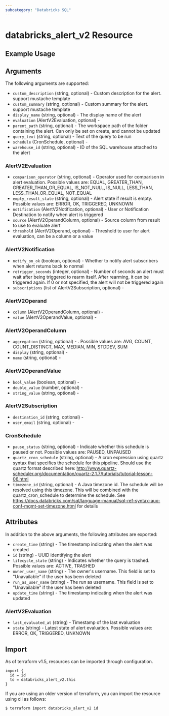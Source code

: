 ```yaml
---
subcategory: "Databricks SQL"
---
```

# databricks_alert_v2 Resource


## Example Usage


## Arguments
The following arguments are supported:
* `custom_description` (string, optional) - Custom description for the alert. support mustache template
* `custom_summary` (string, optional) - Custom summary for the alert. support mustache template
* `display_name` (string, optional) - The display name of the alert
* `evaluation` (AlertV2Evaluation, optional) - 
* `parent_path` (string, optional) - The workspace path of the folder containing the alert. Can only be set on create, and cannot be updated
* `query_text` (string, optional) - Text of the query to be run
* `schedule` (CronSchedule, optional) - 
* `warehouse_id` (string, optional) - ID of the SQL warehouse attached to the alert

### AlertV2Evaluation
* `comparison_operator` (string, optional) - Operator used for comparison in alert evaluation. Possible values are: EQUAL, GREATER_THAN, GREATER_THAN_OR_EQUAL, IS_NOT_NULL, IS_NULL, LESS_THAN, LESS_THAN_OR_EQUAL, NOT_EQUAL
* `empty_result_state` (string, optional) - Alert state if result is empty. Possible values are: ERROR, OK, TRIGGERED, UNKNOWN
* `notification` (AlertV2Notification, optional) - User or Notification Destination to notify when alert is triggered
* `source` (AlertV2OperandColumn, optional) - Source column from result to use to evaluate alert
* `threshold` (AlertV2Operand, optional) - Threshold to user for alert evaluation, can be a column or a value

### AlertV2Notification
* `notify_on_ok` (boolean, optional) - Whether to notify alert subscribers when alert returns back to normal
* `retrigger_seconds` (integer, optional) - Number of seconds an alert must wait after being triggered to rearm itself. After rearming, it can be triggered again. If 0 or not specified, the alert will not be triggered again
* `subscriptions` (list of AlertV2Subscription, optional) - 

### AlertV2Operand
* `column` (AlertV2OperandColumn, optional) - 
* `value` (AlertV2OperandValue, optional) - 

### AlertV2OperandColumn
* `aggregation` (string, optional) - . Possible values are: AVG, COUNT, COUNT_DISTINCT, MAX, MEDIAN, MIN, STDDEV, SUM
* `display` (string, optional) - 
* `name` (string, optional) - 

### AlertV2OperandValue
* `bool_value` (boolean, optional) - 
* `double_value` (number, optional) - 
* `string_value` (string, optional) - 

### AlertV2Subscription
* `destination_id` (string, optional) - 
* `user_email` (string, optional) - 

### CronSchedule
* `pause_status` (string, optional) - Indicate whether this schedule is paused or not. Possible values are: PAUSED, UNPAUSED
* `quartz_cron_schedule` (string, optional) - A cron expression using quartz syntax that specifies the schedule for this pipeline.
  Should use the quartz format described here: http://www.quartz-scheduler.org/documentation/quartz-2.1.7/tutorials/tutorial-lesson-06.html
* `timezone_id` (string, optional) - A Java timezone id. The schedule will be resolved using this timezone.
  This will be combined with the quartz_cron_schedule to determine the schedule.
  See https://docs.databricks.com/sql/language-manual/sql-ref-syntax-aux-conf-mgmt-set-timezone.html for details

## Attributes
In addition to the above arguments, the following attributes are exported:
* `create_time` (string) - The timestamp indicating when the alert was created
* `id` (string) - UUID identifying the alert
* `lifecycle_state` (string) - Indicates whether the query is trashed. Possible values are: ACTIVE, TRASHED
* `owner_user_name` (string) - The owner's username. This field is set to "Unavailable" if the user has been deleted
* `run_as_user_name` (string) - The run as username. This field is set to "Unavailable" if the user has been deleted
* `update_time` (string) - The timestamp indicating when the alert was updated

### AlertV2Evaluation
* `last_evaluated_at` (string) - Timestamp of the last evaluation
* `state` (string) - Latest state of alert evaluation. Possible values are: ERROR, OK, TRIGGERED, UNKNOWN

## Import
As of terraform v1.5, resources can be imported through configuration.
```hcl
import {
  id = id
  to = databricks_alert_v2.this
}
```

If you are using an older version of terraform, you can import the resource using cli as follows:
```sh
$ terraform import databricks_alert_v2 id
```
